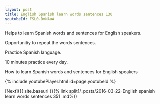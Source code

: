 ```yaml
---
layout: post
title: English Spanish learn words sentences 130 
youtubeId: FSL0-DmNAuA
---
```

 
 
Helps to learn Spanish words and sentences for English speakers.

Opportunitiy to repeat the words sentences. 

Practice Spanish language. 
 
10 minutes practice every day. 
 
How to learn Spanish words and sentences for English speakers 
 
{% include youtubePlayer.html id=page.youtubeId %}
 
 
[Next]({{ site.baseurl }}{% link  split1/_posts/2016-03-22-English spanish learn words sentences 351 .md%})
 
